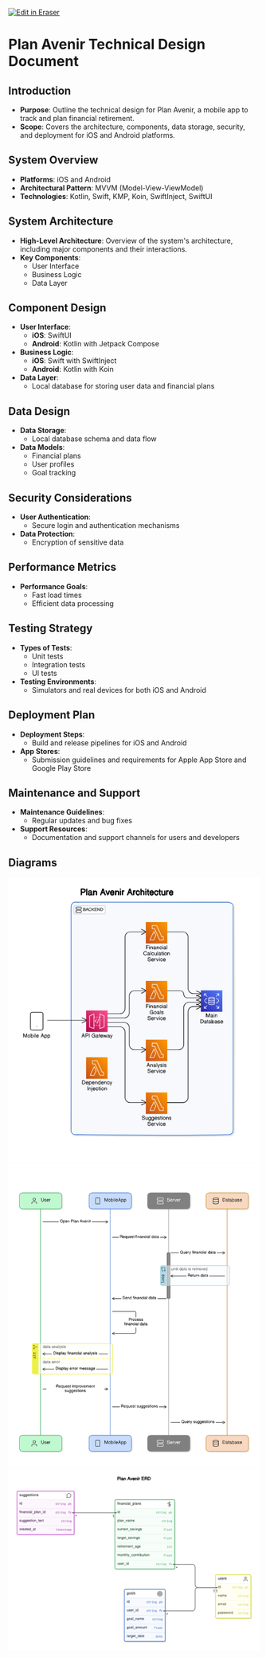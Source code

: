 <p><a target="_blank" href="https://app.eraser.io/workspace/w2A6TvLfitqdp9itU2GL" id="edit-in-eraser-github-link"><img alt="Edit in Eraser" src="https://firebasestorage.googleapis.com/v0/b/second-petal-295822.appspot.com/o/images%2Fgithub%2FOpen%20in%20Eraser.svg?alt=media&amp;token=968381c8-a7e7-472a-8ed6-4a6626da5501"></a></p>

# Plan Avenir Technical Design Document
## Introduction
- **Purpose**: Outline the technical design for Plan Avenir, a mobile app to track and plan financial retirement.
- **Scope**: Covers the architecture, components, data storage, security, and deployment for iOS and Android platforms.
## System Overview
- **Platforms**: iOS and Android
- **Architectural Pattern**: MVVM (Model-View-ViewModel)
- **Technologies**: Kotlin, Swift, KMP, Koin, SwiftInject, SwiftUI
## System Architecture
- **High-Level Architecture**: Overview of the system's architecture, including major components and their interactions.
- **Key Components**:
    - User Interface
    - Business Logic
    - Data Layer
## Component Design
- **User Interface**: 
    - **iOS**: SwiftUI
    - **Android**: Kotlin with Jetpack Compose
- **Business Logic**: 
    - **iOS**: Swift with SwiftInject
    - **Android**: Kotlin with Koin
- **Data Layer**: 
    - Local database for storing user data and financial plans
## Data Design
- **Data Storage**: 
    - Local database schema and data flow
- **Data Models**: 
    - Financial plans
    - User profiles
    - Goal tracking
## Security Considerations
- **User Authentication**: 
    - Secure login and authentication mechanisms
- **Data Protection**: 
    - Encryption of sensitive data
## Performance Metrics
- **Performance Goals**: 
    - Fast load times
    - Efficient data processing
## Testing Strategy
- **Types of Tests**: 
    - Unit tests
    - Integration tests
    - UI tests
- **Testing Environments**: 
    - Simulators and real devices for both iOS and Android
## Deployment Plan
- **Deployment Steps**: 
    - Build and release pipelines for iOS and Android
- **App Stores**: 
    - Submission guidelines and requirements for Apple App Store and Google Play Store
## Maintenance and Support
- **Maintenance Guidelines**: 
    - Regular updates and bug fixes
- **Support Resources**: 
    - Documentation and support channels for users and developers



<!-- eraser-additional-content -->
## Diagrams
<!-- eraser-additional-files -->
<a href="/Class Diagram-Plan Avenir Architecture-1.eraserdiagram" data-element-id="xQp6EAN7UMUhCQIV3M65_"><img src="/.eraser/w2A6TvLfitqdp9itU2GL___mU9kiITSP3QLt9Tg8dZl3yu5uQs1___---diagram----5eb55a9c44dafef596265cfc5831bf66-Plan-Avenir-Architecture.png" alt="" data-element-id="xQp6EAN7UMUhCQIV3M65_" /></a>
<a href="/Class Diagram-Plan Avenir Financial Planning-2.eraserdiagram" data-element-id="wBxNyZNp2dSh4CyQ7J2JW"><img src="/.eraser/w2A6TvLfitqdp9itU2GL___mU9kiITSP3QLt9Tg8dZl3yu5uQs1___---diagram----ec3f9c74265ce84a871e0fbd6f0106d2-Plan-Avenir-Financial-Planning.png" alt="" data-element-id="wBxNyZNp2dSh4CyQ7J2JW" /></a>
<a href="/Class Diagram-Plan Avenir ERD-3.eraserdiagram" data-element-id="wNpWrXOsrfj1DcKUYqcfU"><img src="/.eraser/w2A6TvLfitqdp9itU2GL___mU9kiITSP3QLt9Tg8dZl3yu5uQs1___---diagram----8584b3df2b63c9ae62e12bb0d14e5867-Plan-Avenir-ERD.png" alt="" data-element-id="wNpWrXOsrfj1DcKUYqcfU" /></a>
<!-- end-eraser-additional-files -->
<!-- end-eraser-additional-content -->
<!--- Eraser file: https://app.eraser.io/workspace/w2A6TvLfitqdp9itU2GL --->
